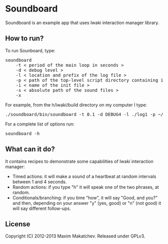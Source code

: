 Soundboard 
=====

Soundboard is an example app that uses Iwaki interaction manager library. 


## How to run?

To run Sounboard, type:

<pre>
soundboard 
    -t < period of the main loop in seconds > 
    -d < debug level > 
    -l < location and prefix of the log file > 
    -p < path of the top-level script directory containing init file > 
    -i < name of the init file > 
    -s < absolute path of the sound files > 
    -x
</pre>

For example, from the h/iwaki/build directory on my computer I type:
<pre>
./soundboard/bin/soundboard -t 0.1 -d DEBUG4 -l ./log1 -p ~/h/iwaki/soundboard/scripts -i initialize_im.georgi.xml -s ~/h/iwaki/soundboard/sounds -x
</pre>

For a complete list of options run:
<pre>
soundboard -h
</pre>

## What can it do?

It contains recipes to demonstrate some capabilities of Iwaki interaction manager:

  - Timed actions: it will make a sound of a heartbeat at random intervals between 1 and 4 seconds.
  - Random actions: if you type "h" it will speak one of the two phrases, at random.
  - Conditionals/branching: if you time "how", it will say "Good, and you?" and then, depending on your answer "y" (yes, good) or "n" (not good) it will say different follow-ups.

## License

Copyright (C) 2012-2013 Maxim Makatchev. Released under GPLv3.